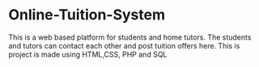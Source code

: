 # Online-Tuition-System

This is a web based platform for students and home tutors. The students and tutors can contact each other and post tuition offers here. This is project is made using HTML,CSS, PHP and SQL
